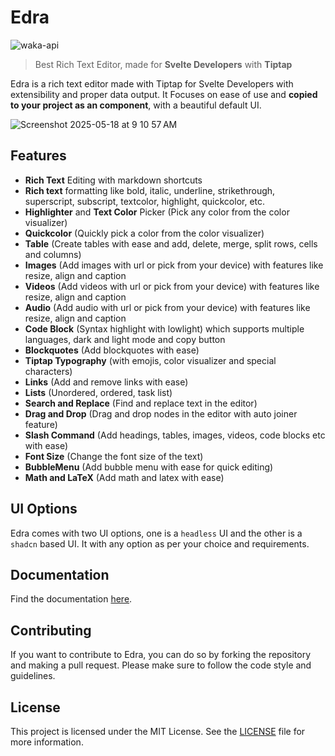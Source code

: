 # Edra

![waka-api](https://waka-api.dev-tsuzat.workers.dev/Edra)

> Best Rich Text Editor, made for **Svelte Developers** with **Tiptap**

Edra is a rich text editor made with Tiptap for Svelte Developers with extensibility and proper data output. It Focuses on ease of use and **copied to your project as an component**, with a beautiful default UI.

![Screenshot 2025-05-18 at 9 10 57 AM](https://github.com/user-attachments/assets/06e9645c-fe4b-42ff-b210-aca81845ef31)

## Features

- **Rich Text** Editing with markdown shortcuts
- **Rich text** formatting like bold, italic, underline, strikethrough, superscript, subscript, textcolor, highlight, quickcolor, etc.
- **Highlighter** and **Text Color** Picker (Pick any color from the color visualizer)
- **Quickcolor** (Quickly pick a color from the color visualizer)
- **Table** (Create tables with ease and add, delete, merge, split rows, cells and columns)
- **Images** (Add images with url or pick from your device) with features like resize, align and caption
- **Videos** (Add videos with url or pick from your device) with features like resize, align and caption
- **Audio** (Add audio with url or pick from your device) with features like resize, align and caption
- **Code Block** (Syntax highlight with lowlight) which supports multiple languages, dark and light mode and copy button
- **Blockquotes** (Add blockquotes with ease)
- **Tiptap Typography** (with emojis, color visualizer and special characters)
- **Links** (Add and remove links with ease)
- **Lists** (Unordered, ordered, task list)
- **Search and Replace** (Find and replace text in the editor)
- **Drag and Drop** (Drag and drop nodes in the editor with auto joiner feature)
- **Slash Command** (Add headings, tables, images, videos, code blocks etc with ease)
- **Font Size** (Change the font size of the text)
- **BubbleMenu** (Add bubble menu with ease for quick editing)
- **Math and LaTeX** (Add math and latex with ease)

## UI Options

Edra comes with two UI options, one is a `headless` UI and the other is a `shadcn` based UI. It with any option as per your choice and requirements.

## Documentation

Find the documentation [here](https://edra.tsuzat.com/docs).

## Contributing

If you want to contribute to Edra, you can do so by forking the repository and making a pull request. Please make sure to follow the code style and guidelines.

## License

This project is licensed under the MIT License. See the [LICENSE](LICENSE) file for more information.
